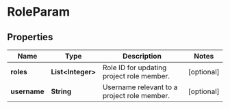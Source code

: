 
# RoleParam

## Properties
Name | Type | Description | Notes
------------ | ------------- | ------------- | -------------
**roles** | **List&lt;Integer&gt;** | Role ID for updating project role member. |  [optional]
**username** | **String** | Username relevant to a project role member. |  [optional]



